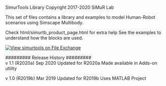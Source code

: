 SimurTools Library
Copyright 2017-2020 SiMuR Lab

This set of files contains a library and examples to model 
Human-Robot scenarios using Simscape Multibody. 

Check html/simurtb_product_page.html for extra help
See the examples to understand how the blocks are used.

[![View simurtools on File Exchange](https://www.mathworks.com/matlabcentral/images/matlab-file-exchange.svg)](https://es.mathworks.com/matlabcentral/fileexchange/80140-simurtools)

#########  Release History  #########  
v 1.1 (R2020a)	Sep 2020      Updated for R2020a
                              Made available in Adds-on utility

v 1.0 (R2019b)	Mar 2019      Updated for R2019b
                              Uses MATLAB Project
